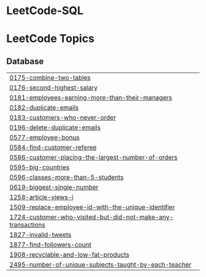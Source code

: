 # LeetCode-SQL
<!---LeetCode Topics Start-->
# LeetCode Topics
## Database
|  |
| ------- |
| [0175-combine-two-tables](https://github.com/Rubab13/LeetCode-SQL/tree/master/0175-combine-two-tables) |
| [0176-second-highest-salary](https://github.com/Rubab13/LeetCode-SQL/tree/master/0176-second-highest-salary) |
| [0181-employees-earning-more-than-their-managers](https://github.com/Rubab13/LeetCode-SQL/tree/master/0181-employees-earning-more-than-their-managers) |
| [0182-duplicate-emails](https://github.com/Rubab13/LeetCode-SQL/tree/master/0182-duplicate-emails) |
| [0183-customers-who-never-order](https://github.com/Rubab13/LeetCode-SQL/tree/master/0183-customers-who-never-order) |
| [0196-delete-duplicate-emails](https://github.com/Rubab13/LeetCode-SQL/tree/master/0196-delete-duplicate-emails) |
| [0577-employee-bonus](https://github.com/Rubab13/LeetCode-SQL/tree/master/0577-employee-bonus) |
| [0584-find-customer-referee](https://github.com/Rubab13/LeetCode-SQL/tree/master/0584-find-customer-referee) |
| [0586-customer-placing-the-largest-number-of-orders](https://github.com/Rubab13/LeetCode-SQL/tree/master/0586-customer-placing-the-largest-number-of-orders) |
| [0595-big-countries](https://github.com/Rubab13/LeetCode-SQL/tree/master/0595-big-countries) |
| [0596-classes-more-than-5-students](https://github.com/Rubab13/LeetCode-SQL/tree/master/0596-classes-more-than-5-students) |
| [0619-biggest-single-number](https://github.com/Rubab13/LeetCode-SQL/tree/master/0619-biggest-single-number) |
| [1258-article-views-i](https://github.com/Rubab13/LeetCode-SQL/tree/master/1258-article-views-i) |
| [1509-replace-employee-id-with-the-unique-identifier](https://github.com/Rubab13/LeetCode-SQL/tree/master/1509-replace-employee-id-with-the-unique-identifier) |
| [1724-customer-who-visited-but-did-not-make-any-transactions](https://github.com/Rubab13/LeetCode-SQL/tree/master/1724-customer-who-visited-but-did-not-make-any-transactions) |
| [1827-invalid-tweets](https://github.com/Rubab13/LeetCode-SQL/tree/master/1827-invalid-tweets) |
| [1877-find-followers-count](https://github.com/Rubab13/LeetCode-SQL/tree/master/1877-find-followers-count) |
| [1908-recyclable-and-low-fat-products](https://github.com/Rubab13/LeetCode-SQL/tree/master/1908-recyclable-and-low-fat-products) |
| [2495-number-of-unique-subjects-taught-by-each-teacher](https://github.com/Rubab13/LeetCode-SQL/tree/master/2495-number-of-unique-subjects-taught-by-each-teacher) |
<!---LeetCode Topics End-->